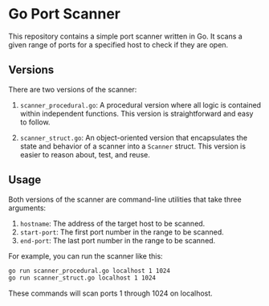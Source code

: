 # Go Port Scanner

This repository contains a simple port scanner written in Go. It scans a given range of ports for a specified host to check if they are open.

## Versions

There are two versions of the scanner:

1. `scanner_procedural.go`: A procedural version where all logic is contained within independent functions. This version is straightforward and easy to follow.

2. `scanner_struct.go`: An object-oriented version that encapsulates the state and behavior of a scanner into a `Scanner` struct. This version is easier to reason about, test, and reuse.

## Usage

Both versions of the scanner are command-line utilities that take three arguments:

1. `hostname`: The address of the target host to be scanned.
2. `start-port`: The first port number in the range to be scanned.
3. `end-port`: The last port number in the range to be scanned.

For example, you can run the scanner like this:

```bash
go run scanner_procedural.go localhost 1 1024
go run scanner_struct.go localhost 1 1024

```
These commands will scan ports 1 through 1024 on localhost.